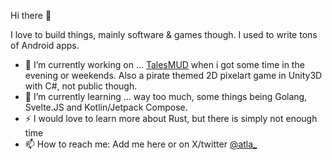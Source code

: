 Hi there 👋

I love to build things, mainly software & games though. I used to write tons of Android apps.

- 🔭 I’m currently working on ... [TalesMUD](https://github.com/TalesMUD/talesmud) when i got some time in the evening or weekends. Also a pirate themed 2D pixelart game in Unity3D with C#, not public though.
- 🌱 I’m currently learning ... way too much, some things being Golang, Svelte.JS and Kotlin/Jetpack Compose.
- ⚡ I would love to learn more about Rust, but there is simply not enough time
- 📫 How to reach me: Add me here or on X/twitter [@atla_](https://x.com/atla_)

<!--
**atla/atla** is a ✨ _special_ ✨ repository because its `README.md` (this file) appears on your GitHub profile.

Here are some ideas to get you started:

- 🔭 I’m currently working on ...
- 🌱 I’m currently learning ...
- 👯 I’m looking to collaborate on ...
- 🤔 I’m looking for help with ...
- 💬 Ask me about ...
- 📫 How to reach me: ...
- 😄 Pronouns: ...
- ⚡ Fun fact: ...
-->

